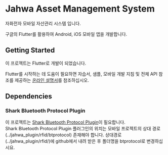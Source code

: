 # Jahwa Asset Management System

자화전자 모바일 자산관리 시스템 입니다.  
  
구글의 Flutter를 활용하여 Android, iOS 모바일 앱을 개발합니다.  

## Getting Started

이 프로젝트는 Flutter로 개발이 되었습니다.  
  
Flutter를 시작하는 데 도움이 필요하면 자습서, 샘플, 모바일 개발 지침 및 전체 API 참조를 제공하는 [온라인 설명서](https://flutter-ko.dev/docs)를 참조하십시오.  

## Dependencies
### Shark Bluetooth Protocol Plugin
이 프로젝트는 [Shark Bluetooth Protocol Plugin](https://github.com/Jahwa-IT-Team/jahwa_asset_management_system_plugin_btprotocol)이 필요합니다.  
Shark Bluetooth Protocol Plugin 플러그인의 위치는 모바일 프로젝트의 상대 경로 (../jahwa_plugin/rfid/btprotocol) 존재해야 합니다. 
상대경로(../jahwa_plugin/rfid/)에 github에서 내려 받은 후 폴더명을 btprotocol로 변경하십시요. 